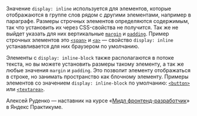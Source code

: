 Значение `display: inline` используется для элементов, которые отображаются в группе слов рядом с другими элементами, например в параграфе. Размеры строчных элементов определяются содержимым, так что установить их через CSS-свойства не получится. Так же не выйдет указать для них вертикальные [`margin`](/css/margin/) и [`padding`](/css/padding/). Пример строчных элементов это [`<span>`](/html/span/) и [`<a>`](/html/a/) — свойство `display: inline` устанавливается для них браузером по умолчанию.

Элементы с `display: inline-block` также располагаются в потоке текста, но вы можете установить размеры такому элементу, а так же любые значения `margin` и `padding`. Это позволит элементу отображаться в строке, но занимать пространство как блочному элементу. Примеры элементов со значением `display: inline-block` по умолчанию: [`<button>`](/html/button/) или [`<textarea>`](/html/textarea/).

<aside>

Алексей Руденко — наставник на курсе «[Мидл фронтенд-разработчик](https://practicum.yandex.ru/middle-frontend/?utm_source=pr&utm_medium=content&utm_campaign=middle-frontend_doka_content)» в Яндекс Практикуме.

</aside>
